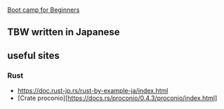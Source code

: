 #

[Boot camp for Beginners](https://kenkoooo.com/atcoder#/training)

TBW
written in Japanese
--

## useful sites

### Rust

-  https://doc.rust-jp.rs/rust-by-example-ja/index.html
-  [Crate proconio][https://docs.rs/proconio/0.4.3/proconio/index.html]
